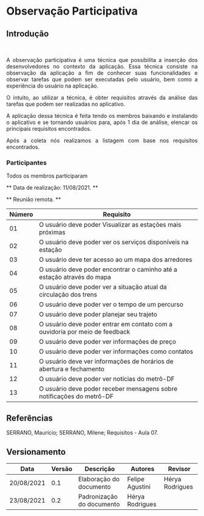 # Observação Participativa

## Introdução

 <p align="justify">A observação participativa é uma técnica que possibilita a inserção dos desenvolvedores no contexto da aplicação. Essa técnica consiste na observação da aplicação a fim de conhecer suas funcionalidades e observar tarefas que podem ser executadas pelo usuário, bem como a experiência do usuário na aplicação.</p>
<p align="justify">O intuito, ao utilizar a técnica, é obter requisitos através da análise das tarefas que podem ser realizadas no aplicativo. </p>
<p align="justify">A aplicação dessa técnica é feita tendo os membros baixando e instalando o aplicativo e se tornando usuários para, após 1 dia de análise, elencar os principais requisitos encontrados. </p>
<p align="justify">Após a coleta nós realizamos a listagem com base nos requisitos encontrados.</p>

### Participantes
Todos os membros participaram

** Data de realização: 11/08/2021. **

** Reunião remota. **

| Número | Requisito               |
| ------ | ----------------------- |
|01|O usuário deve poder Visualizar as estações mais próximas |
|02|O usuário deve poder ver os serviços disponíveis na estação |
|03|O usuário deve ter acesso ao um mapa dos arredores |
|04|O usuário deve poder encontrar o caminho até a estação através do mapa |
|05|O usuário deve poder ver a situação atual da circulação dos trens |
|06|O usuário deve poder ver o tempo de um percurso |
|07|O usuário deve poder planejar seu trajeto |
|08|O usuário deve poder entrar em contato com a ouvidoria por meio de feedback |
|09|O usuário deve poder ver informações de preço |
|10|O usuário deve poder ver informações como contatos |
|11|O usuário deve ver informações de horários de abertura e fechamento |
|12|O usuário deve poder ver notícias do metrô-DF |
|13|O usuário deve poder receber mensagens sobre notificações do metrô-DF |


## Referências
<p align="justify">SERRANO, Maurício; SERRANO, Milene; Requisitos - Aula 07.</p>

## Versionamento

| Data       | Versão | Descrição                                       | Autores             | Revisor          |
| ---------- | ------ | ---------------------------------------------   | ------------------- | ---------------- |
| 20/08/2021 |  0.1   | Elaboração do documento                         |  Felipe Agustini    |  Hérya Rodrigues |
| 23/08/2021 |  0.2   | Padronização do documento                       |  Hérya  Rodrigues   |


